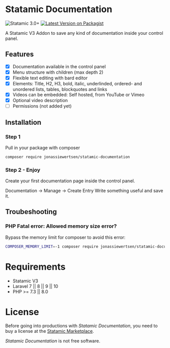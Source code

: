 # Statamic Documentation
![Statamic 3.0+](https://img.shields.io/badge/Statamic-3.0+-FF269E?style=for-the-badge&link=https://statamic.com)
[![Latest Version on Packagist](https://img.shields.io/packagist/v/jonassiewertsen/statamic-documentation.svg?style=for-the-badge)](https://packagist.org/packages/jonassiewertsen/statamic-documentation)

A Statamic V3 Addon to save any kind of documentation inside your control panel.

## Features
- [x] Documentation available in the control panel
- [x] Menu structure with children (max depth 2)
- [x] Flexible text editing with bard editor
- [x] Elements: Title, H2, H3, bold, italic, underlinded, ordered- and unordered lists, tables, blockquotes and links
- [x] Videos can be embedded: Self hosted, from YouTube or Vimeo
- [x] Optional video description
- [ ] Permissions (not added yet)

## Installation
### Step 1
Pull in your package with composer
```bash
composer require jonassiewertsen/statamic-documentation
```

### Step 2 - Enjoy


Create your first documentation page inside the control panel. 

Documentation -> Manage -> Create Entry
Write something useful and save it. 

## Troubeshooting
### PHP Fatal error:  Allowed memory size error?
Bypass the memory limit for composer to avoid this error:
```bash
COMPOSER_MEMORY_LIMIT=-1 composer require jonassiewertsen/statamic-documentation
```


# Requirements
- Statamic V3
- Laravel 7 || 8 || 9 || 10
- PHP >= 7.3 || 8.0

# License 

Before going into productions with *Statamic Documentation*, you need to buy a license at the [Statamic Marketplace](https://statamic.com/addons/jonassiewertsen/documentation). 

*Statamic Documentation* is not free software. 
